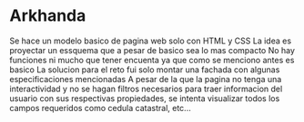 # Arkhanda
Se hace un modelo basico de pagina web solo con HTML y CSS
La idea es proyectar un essquema que a pesar de basico sea lo mas compacto
No hay funciones ni mucho que tener encuenta ya que como se menciono antes es basico
La solucion para el reto fui solo montar una fachada con algunas especificaciones mencionadas
A pesar de la que la pagina no tenga una interactividad y no se hagan filtros necesarios para traer informacion del usuario con sus respectivas propiedades, se intenta visualizar todos los campos requeridos como cedula catastral, etc...

